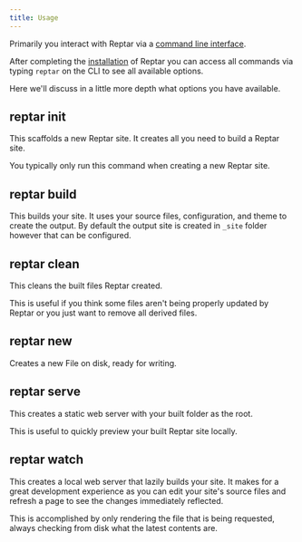 ```yaml
---
title: Usage
---
```


Primarily you interact with Reptar via a [command line interface](https://en.wikipedia.org/wiki/Command-line_interface).

After completing the [installation](/docs/installation/) of Reptar you can access all commands via typing `reptar` on the CLI to see all available options.

Here we'll discuss in a little more depth what options you have available.

## reptar init
This scaffolds a new Reptar site. It creates all you need to build a Reptar site.

You typically only run this command when creating a new Reptar site.

## reptar build
This builds your site. It uses your source files, configuration, and theme to create the output. By default the output site is created in `_site` folder however that can be configured.

## reptar clean
This cleans the built files Reptar created.

This is useful if you think some files aren't being properly updated by Reptar or you just want to remove all derived files.

## reptar new

Creates a new File on disk, ready for writing.

## reptar serve
This creates a static web server with your built folder as the root.

This is useful to quickly preview your built Reptar site locally.

## reptar watch
This creates a local web server that lazily builds your site. It makes for a great development experience as you can edit your site's source files and refresh a page to see the changes immediately reflected.

This is accomplished by only rendering the file that is being requested, always checking from disk what the latest contents are.
